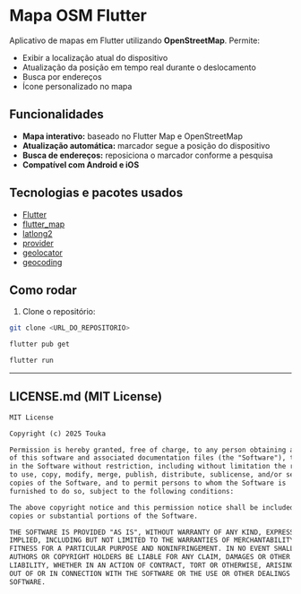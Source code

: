 # Mapa OSM Flutter

Aplicativo de mapas em Flutter utilizando **OpenStreetMap**. Permite:  
- Exibir a localização atual do dispositivo  
- Atualização da posição em tempo real durante o deslocamento  
- Busca por endereços  
- Ícone personalizado no mapa  

## Funcionalidades

- **Mapa interativo:** baseado no Flutter Map e OpenStreetMap  
- **Atualização automática:** marcador segue a posição do dispositivo  
- **Busca de endereços:** reposiciona o marcador conforme a pesquisa  
- **Compatível com Android e iOS**  

## Tecnologias e pacotes usados

- [Flutter](https://flutter.dev/)  
- [flutter_map](https://pub.dev/packages/flutter_map)  
- [latlong2](https://pub.dev/packages/latlong2)  
- [provider](https://pub.dev/packages/provider)  
- [geolocator](https://pub.dev/packages/geolocator)  
- [geocoding](https://pub.dev/packages/geocoding)  

## Como rodar

1. Clone o repositório:

```bash
git clone <URL_DO_REPOSITORIO>
```
```bash
flutter pub get
```
```bash
flutter run
```

---

## LICENSE.md (MIT License)

```markdown
MIT License

Copyright (c) 2025 Touka

Permission is hereby granted, free of charge, to any person obtaining a copy
of this software and associated documentation files (the "Software"), to deal
in the Software without restriction, including without limitation the rights
to use, copy, modify, merge, publish, distribute, sublicense, and/or sell
copies of the Software, and to permit persons to whom the Software is
furnished to do so, subject to the following conditions:

The above copyright notice and this permission notice shall be included in all
copies or substantial portions of the Software.

THE SOFTWARE IS PROVIDED "AS IS", WITHOUT WARRANTY OF ANY KIND, EXPRESS OR
IMPLIED, INCLUDING BUT NOT LIMITED TO THE WARRANTIES OF MERCHANTABILITY,
FITNESS FOR A PARTICULAR PURPOSE AND NONINFRINGEMENT. IN NO EVENT SHALL THE
AUTHORS OR COPYRIGHT HOLDERS BE LIABLE FOR ANY CLAIM, DAMAGES OR OTHER
LIABILITY, WHETHER IN AN ACTION OF CONTRACT, TORT OR OTHERWISE, ARISING FROM,
OUT OF OR IN CONNECTION WITH THE SOFTWARE OR THE USE OR OTHER DEALINGS IN THE
SOFTWARE.
